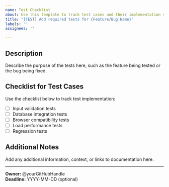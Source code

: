```yaml
---
name: Test Checklist
about: Use this template to track test cases and their implementation status.
title: "[TEST] Add required tests for {Feature/Bug Name}"
labels: ''
assignees: ''

---
```


## Description
Describe the purpose of the tests here, such as the feature being tested or the bug being fixed.

## Checklist for Test Cases
Use the checklist below to track test implementation:

- [ ] Input validation tests
- [ ] Database integration tests
- [ ] Browser compatibility tests
- [ ] Load performance tests
- [ ] Regression tests

## Additional Notes
Add any additional information, context, or links to documentation here.

---

**Owner:** @yourGitHubHandle  
**Deadline:** YYYY-MM-DD (optional)
